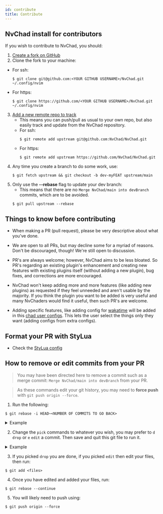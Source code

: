 ```yaml
---
id: contribute
title: Contribute
---
```


## NvChad install for contributors

If you wish to contribute to NvChad, you should:

1. [Create a fork on GitHub](https://docs.github.com/en/get-started/quickstart/fork-a-repo)
2. Clone the fork to your machine:
  - For ssh:
    ```shell
    $ git clone git@github.com:<YOUR GITHUB USERNAME>/NvChad.git ~/.config/nvim
    ```
  - For https:
    ```shell
    $ git clone https://github.com/<YOUR GITHUB USERNAME>/NvChad.git ~/.config/nvim
    ```
3. [Add a new remote repo to track](https://www.atlassian.com/git/tutorials/git-forks-and-upstreams)
   - This means you can push/pull as usual to your own repo, but also easily track and update from the NvChad repository.
    - For ssh:
       ```shell
       $ git remote add upstream git@github.com:NvChad/NvChad.git
       ```
    - For https:
       ```shell
       $ git remote add upstream https://github.com/NvChad/NvChad.git
       ```  
4. Any time you create a branch to do some work, use:
   ```shell
   $ git fetch upstream && git checkout -b dev-myFEAT upstream/main
   ```
5. Only use the **--rebase** flag to update your dev branch:
   - This means that there are no `Merge NvChad/main into devBranch` commits, which are to be avoided.
   ```shell
   $ git pull upstream --rebase
   ```

## Things to know before contributing

- When making a PR (pull request), please be very descriptive about what you've done. 

- We are open to all PRs, but may decline some for a myriad of reasons. Don't be discouraged, though! We're still open to discussion.

- PR's are always welcome; however, NvChad aims to be less bloated. So PR's regarding an existing plugin's enhancement and creating new features with existing plugins itself (without adding a new plugin), bug fixes, and corrections are more encouraged.

- NvChad won't keep adding more and more features (like adding new plugins) as requested if they feel unneeded and aren't usable by the majority. If you think the plugin you want to be added is very useful and many NvChaders would find it useful, then such PR's are welcome. 

- Adding specific features, like adding config for [wakatime](https://github.com/wakatime/vim-wakatime) will be added in this [chad user configs](https://github.com/NvChad/NvChad/wiki/Chad-user-configs). This lets the user select the things only they want (adding configs from extra configs).

## Format your PR with StyLua 

- Check the [StyLua config](https://github.com/NvChad/NvChad/blob/main/.stylua.toml)

## How to remove or edit commits from your PR
> You may have been directed here to remove a commit such as a merge commit: `Merge NvChad/main into devBranch` from your PR.

> As these commands edit your git history, you may need to **force push** with `git push origin --force`.

1. Run the following:
  ```
  $ git rebase -i HEAD~<NUMBER OF COMMITS TO GO BACK>
  ```
  <details><summary>Example</summary>
  <p>
  
  ```shell
  $ git rebase -i HEAD~4
  ```
  
  ```shell
  pick 28b2dcb statusline add lsp status
  pick dad9a39 feat: Added lsp radial progress
  pick 68f72f1 add clickable btn for exiting nvim
  pick b281b53 avoid using q! for quitting vim
  
  # Rebase 52b655b..b281b53 onto 52b655b (4 commands)
  #
  # Commands:
  # p, pick <commit> = use commit
  # r, reword <commit> = use commit, but edit the commit message
  # e, edit <commit> = use commit, but stop for amending
  # s, squash <commit> = use commit, but meld into previous commit
  # f, fixup <commit> = like "squash", but discard this commit's log message
  # x, exec <command> = run command (the rest of the line) using shell
  # b, break = stop here (continue rebase later with 'git rebase --continue')
  # d, drop <commit> = remove commit
  # l, label <label> = label current HEAD with a name
  # t, reset <label> = reset HEAD to a label
  # m, merge [-C <commit> | -c <commit>] <label> [# <oneline>]
  # .       create a merge commit using the original merge commit's
  # .       message (or the oneline, if no original merge commit was
  # .       specified). Use -c <commit> to reword the commit message.
  #
  # These lines can be re-ordered; they are executed from top to bottom.
  #
  # If you remove a line here THAT COMMIT WILL BE LOST.
  #
  # However, if you remove everything, the rebase will be aborted.
  #
  # Note that empty commits are commented out
  ```
  
  </p>
  </details>

2. Change the `pick` commands to whatever you wish, you may prefer to `d` `drop` or `e` `edit` a commit. Then save and quit this git file to run it.

  <details><summary>Example</summary>
  <p>
  
  ```shell {3,4}
  pick 28b2dcb statusline add lsp status
  pick dad9a39 feat: Added lsp radial progress
  edit 68f72f1 add clickable btn for exiting nvim
  d b281b53 avoid using q! for quitting vim
  
  # Rebase 52b655b..b281b53 onto 52b655b (4 commands)
  #
  # Commands:
  # p, pick <commit> = use commit
  # r, reword <commit> = use commit, but edit the commit message
  # e, edit <commit> = use commit, but stop for amending
  # s, squash <commit> = use commit, but meld into previous commit
  # f, fixup <commit> = like "squash", but discard this commit's log message
  # x, exec <command> = run command (the rest of the line) using shell
  # b, break = stop here (continue rebase later with 'git rebase --continue')
  # d, drop <commit> = remove commit
  # l, label <label> = label current HEAD with a name
  # t, reset <label> = reset HEAD to a label
  # m, merge [-C <commit> | -c <commit>] <label> [# <oneline>]
  # .       create a merge commit using the original merge commit's
  # .       message (or the oneline, if no original merge commit was
  # .       specified). Use -c <commit> to reword the commit message.
  #
  # These lines can be re-ordered; they are executed from top to bottom.
  #
  # If you remove a line here THAT COMMIT WILL BE LOST.
  #
  # However, if you remove everything, the rebase will be aborted.
  #
  # Note that empty commits are commented out
  ```
  
  </p>
  </details>

3. If you picked `drop` you are done, if you picked `edit` then edit your files, then run:
  ```shell
  $ git add <files>
  ```

4. Once you have edited and added your files, run:
  ```shell
  $ git rebase --continue
  ```

5. You will likely need to push using:
  ```shell
  $ git push origin --force
  ```
